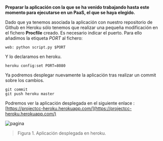 **Preparar la aplicación con la que se ha venido trabajando hasta este momento para ejecutarse en un PaaS, el que se haya elegido.**

Dado que ya tenemos asociada la aplicación con nuestro repositorio de Github en Heroku sólo tenemos que realizar una pequeña modificación en el fichero **Procfile** creado. Es necesario indicar el puerto. Para ello añadimos la etiqueta *PORT* al fichero:

```web: python script.py $PORT```

Y lo declaramos en heroku.

```heroku config:set PORT=8080```

Ya podremos desplegar nuevamente la aplicación tras realizar un commit sobre los cambios.

```
git commit 
git push heroku master
```

Podremos ver la aplicación desplegada en el siguiente enlace : [https://projectcc-heroku.herokuapp.com/](https://projectcc-heroku.herokuapp.com/)

![pagina](https://i.gyazo.com/b83fbeb70bffe68a6a425021c0fd0d29.png)
> Figura 1. Aplicación desplegada en heroku.

